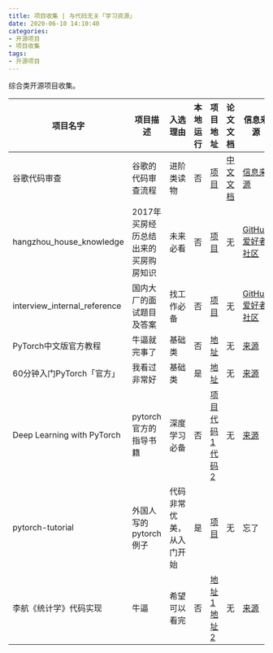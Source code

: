 ```yaml
---
title: 项目收集 | 与代码无关「学习资源」
date: 2020-06-10 14:10:40
categories:
- 开源项目
- 项目收集
tags:
- 开源项目
---
```

综合类开源项目收集。

<!-- more -->

|项目名字|项目描述|入选理由|本地运行|项目地址|论文文档|信息来源|
|---|---|---|---|---|---|---|
|谷歌代码审查|谷歌的代码审查流程|进阶类读物|否|[项目](https://github.com/google/eng-practices)|[中文文档](https://jimmysong.io/eng-practices/)|[信息来源](https://mp.weixin.qq.com/s/_Ulgz-2qPtCSQOWgMKD3fQ)|
|hangzhou_house_knowledge|2017年买房经历总结出来的买房购房知识|未来必看|否|[项目](https://github.com/houshanren/hangzhou_house_knowledge)|无|[GitHub爱好者社区](https://mp.weixin.qq.com/s/mN-5kk4p339Di1jh7smU9A)|
|interview_internal_reference|国内大厂的面试题目及答案|找工作必备|否|[项目](https://github.com/0voice/interview_internal_reference)|无|[GitHub爱好者社区](https://mp.weixin.qq.com/s/KOhExW2Kofdiz9vj0JIeUg)|
|PyTorch中文版官方教程|牛逼就完事了|基础类|否|[地址](http://pytorch123.com)|无|[来源](https://mp.weixin.qq.com/s?__biz=MzA3MzI4MjgzMw==&mid=2650769171&idx=3&sn=3ee66bd0384b7d8dcfc482e556c580f6&chksm=871a436db06dca7b240d3e5cbabdea9277b9af7d528b6bb725d60f0a7786603f1df69803b277&scene=21#wechat_redirect)|
|60分钟入门PyTorch「官方」|我看过非常好|基础类|是|[地址](https://pytorch.org/tutorials/beginner/deep_learning_60min_blitz.html)|无|[来源](https://mp.weixin.qq.com/s?__biz=MzA3MzI4MjgzMw==&mid=2650771841&idx=4&sn=26d1bfb8980ec6e32b5ef3ecf316ce89&chksm=871a55ffb06ddce9c6c862c76d4327cdfa74a9ad4d608edc1c9b74e2654d7f008ff396456253&scene=21#wechat_redirect)|
|Deep Learning with PyTorch|pytorch官方的指导书籍|深度学习必备|否|[项目](https://pytorch.org/assets/deep-learning/Deep-Learning-with-PyTorch.pdf)<br/>[代码1](https://github.com/deep-learning-with-pytorch/dlwpt-code)<br/>[代码2](https://www.manning.com/books/deep-learning-with-pytorch)|无|[来源](https://mp.weixin.qq.com/s/vm65gSl8nLl4GDzRW4IYPA)|
|pytorch-tutorial|外国人写的pytorch例子|代码非常优美，从入门开始|是|[项目](https://github.com/yunjey/pytorch-tutorial)|无|忘了|
|李航《统计学》代码实现|牛逼|希望可以看完|否|[地址1](https://github.com/hktxt/Learn-Statistical-Learning-Method)<br/>[地址2](https://github.com/SmirkCao/Lihang)|无|[来源](https://mp.weixin.qq.com/s/w3Zd7lIkG1g3OCPnPcThgQ)|
